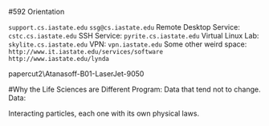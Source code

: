 #592 Orientation

`support.cs.iastate.edu`
`ssg@cs.iastate.edu`
Remote Desktop Service: `cstc.cs.iastate.edu`
SSH Service: `pyrite.cs.iastate.edu`
Virtual Linux Lab: `skylite.cs.iastate.edu`
VPN: `vpn.iastate.edu`
Some other weird space:
`http://www.it.iastate.edu/services/software`
`http://www.iastate.edu/lynda`

papercut2\Atanasoff-B01-LaserJet-9050

#Why the Life Sciences are Different
Program: Data that tend not to change.
Data:

Interacting particles, each one with its own physical laws.
